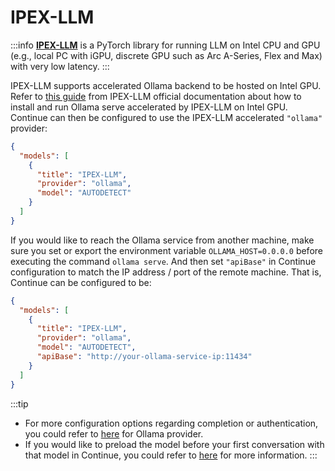 # IPEX-LLM

:::info
[**IPEX-LLM**](https://github.com/intel-analytics/ipex-llm) is a PyTorch library for running LLM on Intel CPU and GPU (e.g., local PC with iGPU, discrete GPU such as Arc A-Series, Flex and Max) with very low latency.
:::

IPEX-LLM supports accelerated Ollama backend to be hosted on Intel GPU. Refer to [this guide](https://ipex-llm.readthedocs.io/en/latest/doc/LLM/Quickstart/ollama_quickstart.html) from IPEX-LLM official documentation about how to install and run Ollama serve accelerated by IPEX-LLM on Intel GPU. Continue can then be configured to use the IPEX-LLM accelerated `"ollama"` provider:

```json title="~/.continue/config.json"
{
  "models": [
    {
      "title": "IPEX-LLM",
      "provider": "ollama",
      "model": "AUTODETECT"
    }
  ]
}
```

If you would like to reach the Ollama service from another machine, make sure you set or export the environment variable `OLLAMA_HOST=0.0.0.0` before executing the command `ollama serve`. And then set `"apiBase"` in Continue configuration to match the IP address / port of the remote machine. That is, Continue can be configured to be:

```json title="~/.continue/config.json"
{
  "models": [
    {
      "title": "IPEX-LLM",
      "provider": "ollama",
      "model": "AUTODETECT",
      "apiBase": "http://your-ollama-service-ip:11434"
    }
  ]
}
```

:::tip
- For more configuration options regarding completion or authentication, you could refer to [here](./ollama.md#completion-options) for Ollama provider.
- If you would like to preload the model before your first conversation with that model in Continue, you could refer to [here](https://ipex-llm.readthedocs.io/en/latest/doc/LLM/Quickstart/continue_quickstart.html#pull-and-prepare-the-model) for more information.
:::
